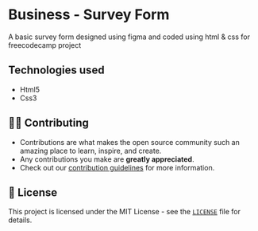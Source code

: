 # Business - Survey Form

A basic survey form designed using figma and coded using html & css for freecodecamp project

## Technologies used

-   Html5
-   Css3

## 👨‍💻 Contributing

-   Contributions are what makes the open source community such an amazing place to learn, inspire, and create.
-   Any contributions you make are **greatly appreciated**.
-   Check out our [contribution guidelines](https://github.com/Sfitzg/Survey-Form/blob/main/CONTRIBUTING.md) for more information.

## 📝 License

This project is licensed under the MIT License - see the [`LICENSE`](https://github.com/Sfitzg/Survey-Form/blob/main/LICENSE) file for details.
